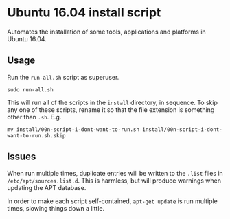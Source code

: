 # Ubuntu 16.04 install script
Automates the installation of some tools, applications and platforms in Ubuntu 16.04.

## Usage
Run the `run-all.sh` script as superuser.

```
sudo run-all.sh
```

This will run all of the scripts in the `install` directory, in sequence. To skip any one of these scripts, rename it so that the file extension is something other than `.sh`. E.g.

```
mv install/00n-script-i-dont-want-to-run.sh install/00n-script-i-dont-want-to-run.sh.skip
```

## Issues
When run multiple times, duplicate entries will be written to the `.list` files in `/etc/apt/sources.list.d`. This is harmless, but will produce warnings when updating the APT database.

In order to make each script self-contained, `apt-get update` is run multiple times, slowing things down a little.
